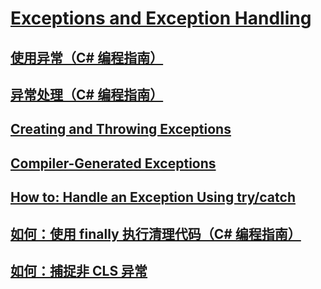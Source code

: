 # [Exceptions and Exception Handling](TocOutOfQuery)
## [使用异常（C# 编程指南）](using-exceptions.md)
## [异常处理（C# 编程指南）](exception-handling.md)
## [Creating and Throwing Exceptions](TocOutOfQuery)
## [Compiler-Generated Exceptions](TocOutOfQuery)
## [How to: Handle an Exception Using try/catch](TocOutOfQuery)
## [如何：使用 finally 执行清理代码（C# 编程指南）](how-to-execute-cleanup-code-using-finally.md)
## [如何：捕捉非 CLS 异常](how-to-catch-a-non-cls-exception.md)
